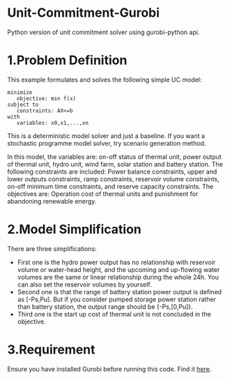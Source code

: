 # Unit-Commitment-Gurobi
Python version of unit commitment solver using gurobi-python api.

# 1.Problem Definition
This example formulates and solves the following simple UC model:

    minimize 
       objective: min f(x)      
    subject to
       constraints: AX<=b
    with
       variables: x0,x1,...,xn

This is a deterministic model solver and just a baseline.
If you want a stochastic programme model solver, try scenario generation method.

In this model, the variables are:
on-off status of thermal unit, power output of thermal unit, hydro unit, wind farm, solar station and battery station.
The following constraints are included:
Power balance constraints, upper and lower outputs constraints, ramp constraints, reservoir volume constraints,
on-off minimum time constraints, and reserve capacity constraints.
The objectives are:
Operation cost of thermal units and punishment for abandoning renewable energy.

# 2.Model Simplification
There are three simplifications:  
* First one is the hydro power output has no relationship with reservoir volume or water-head height,
and the upcoming and up-flowing water volumes are the same or linear relationship during the whole 24h.
You can also set the reservoir volumes by yourself.  
* Second one is that the range of battery station power output is defined as [-Ps,Pu].
But if you consider pumped storage power station rather than battery station, the output range should be {-Ps,[0,Pu]}.
* Third one is the start up cost of thermal unit is not concluded in the objective.

# 3.Requirement
Ensure you have installed Gurobi before running this code. Find it [here](https://www.gurobi.com/ "悬停显示").

